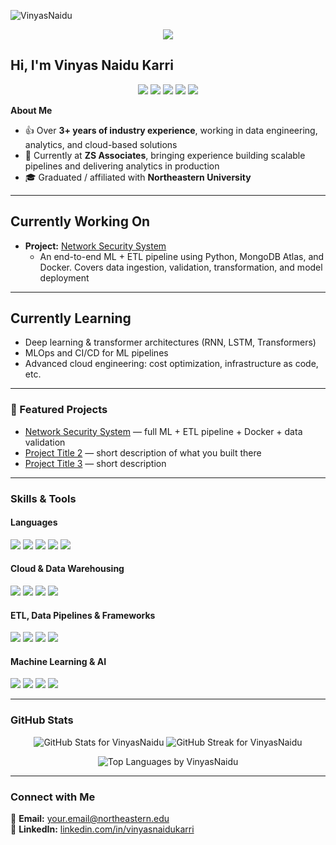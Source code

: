<p align="left"> <img src="https://komarev.com/ghpvc/?username=VinyasNaidu&label=Profile%20views&color=0e75b6&style=flat" alt="VinyasNaidu" /> </p>

<p align="center">
  <a href="https://www.linkedin.com/in/vinyasnaidukarri/" target="_blank">
    <img src="https://img.shields.io/badge/LinkedIn-Profile-VinyasNaidu-0A66C2?style=for-the-badge&logo=linkedin&logoColor=white" />
  </a>
</p>

## Hi, I'm **Vinyas Naidu Karri**  
<p align="center">
  <img src="https://img.shields.io/badge/Data%20Engineering-0078D4?style=for-the-badge&logo=databricks&logoColor=white" />
  <img src="https://img.shields.io/badge/Data%20Science-0A66C2?style=for-the-badge&logo=scikitlearn&logoColor=white" />
  <img src="https://img.shields.io/badge/ML/AI-FF9900?style=for-the-badge&logo=python&logoColor=white" />
  <img src="https://img.shields.io/badge/Cloud-Technologies-232F3E?style=for-the-badge&logo=amazonaws&logoColor=white" />
  <img src="https://img.shields.io/badge/ETL-Pipelines-E34F26?style=for-the-badge&logo=apacheairflow&logoColor=white" />
</p>

**About Me**  
- 👍 Over **3+ years of industry experience**, working in data engineering, analytics, and cloud-based solutions  
- 🏢 Currently at **ZS Associates**, bringing experience building scalable pipelines and delivering analytics in production  
- 🎓 Graduated / affiliated with **Northeastern University**  

---

## **Currently Working On**
- **Project:** [Network Security System](https://github.com/VinyasNaidu/Network_Security_System)  
  - An end-to-end ML + ETL pipeline using Python, MongoDB Atlas, and Docker. Covers data ingestion, validation, transformation, and model deployment  

---

## **Currently Learning**
- Deep learning & transformer architectures (RNN, LSTM, Transformers)  
- MLOps and CI/CD for ML pipelines  
- Advanced cloud engineering: cost optimization, infrastructure as code, etc.  

---

### 🔹 Featured Projects

- [Network Security System](https://github.com/VinyasNaidu/Network_Security_System) — full ML + ETL pipeline + Docker + data validation  
- [Project Title 2](https://github.com/VinyasNaidu/your-project2) — short description of what you built there  
- [Project Title 3](https://github.com/VinyasNaidu/your-project3) — short description  

---

### Skills & Tools  

#### **Languages**  
<p align="left">
  <img src="https://img.shields.io/badge/Python-3776AB?style=flat-square&logo=python&logoColor=white" />  
  <img src="https://img.shields.io/badge/SQL-CC2927?style=flat-square&logo=microsoft-sql-server&logoColor=white" />  
  <img src="https://img.shields.io/badge/R-276DC3?style=flat-square&logo=r&logoColor=white" />  
  <img src="https://img.shields.io/badge/HTML-E34F26?style=flat-square&logo=html5&logoColor=white" />  
  <img src="https://img.shields.io/badge/CSS-1572B6?style=flat-square&logo=css3&logoColor=white" />
</p>

#### **Cloud & Data Warehousing**  
<p align="left">
  <img src="https://img.shields.io/badge/Azure-0078D4?style=flat-square&logo=microsoft-azure&logoColor=white" />  
  <img src="https://img.shields.io/badge/AWS-232F3E?style=flat-square&logo=amazonwebservices&logoColor=white" />  
  <img src="https://img.shields.io/badge/Snowflake-29B5E8?style=flat-square&logo=snowflake&logoColor=white" />  
  <img src="https://img.shields.io/badge/Databricks-FF3621?style=flat-square&logo=databricks&logoColor=white" />
</p>

#### **ETL, Data Pipelines & Frameworks**  
<p align="left">
  <img src="https://img.shields.io/badge/Apache%20Spark-E25A1C?style=flat-square&logo=apachespark&logoColor=white" />  
  <img src="https://img.shields.io/badge/Apache%20Kafka-231F20?style=flat-square&logo=apachekafka&logoColor=white" />  
  <img src="https://img.shields.io/badge/Apache%20Airflow-017CEE?style=flat-square&logo=apache-airflow&logoColor=white" />  
  <img src="https://img.shields.io/badge/Docker-2496ED?style=flat-square&logo=docker&logoColor=white" />
</p>

#### **Machine Learning & AI**  
<p align="left">
  <img src="https://img.shields.io/badge/Supervised%20Learning-0078D4?style=flat-square&logo=scikitlearn&logoColor=white" />  
  <img src="https://img.shields.io/badge/Unsupervised%20Learning-008000?style=flat-square&logo=scikitlearn&logoColor=white" />  
  <img src="https://img.shields.io/badge/Neural%20Networks-FF4B00?style=flat-square&logo=tensorflow&logoColor=white" />  
  <img src="https://img.shields.io/badge/NLP-DAA520?style=flat-square&logo=python&logoColor=white" />
</p>

---

### GitHub Stats  
<p align="center">
  <img src="https://github-readme-stats.vercel.app/api?username=VinyasNaidu&show_icons=true&theme=light" alt="GitHub Stats for VinyasNaidu" />
  <img src="https://github-readme-streak-stats.herokuapp.com/?user=VinyasNaidu&theme=light" alt="GitHub Streak for VinyasNaidu" />
</p>
<p align="center">
  <img src="https://github-readme-stats.vercel.app/api/top-langs/?username=VinyasNaidu&layout=compact&theme=light" alt="Top Languages by VinyasNaidu" />
</p>

---

### Connect with Me  

📧 **Email:** your.email@northeastern.edu  
🔗 **LinkedIn:** [linkedin.com/in/vinyasnaidukarri](https://www.linkedin.com/in/vinyasnaidukarri/)  
